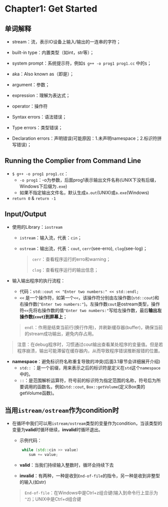 # Chapter1: Get Started

## 单词解释

- stream：流，表示IO设备上输入/输出的一连串的字符；

- built-in type：内置类型（如int，str等）；
- system prompt：系统提示符，例如`$ g++ -o prog1 prog1.cc` 中的`$`；
- aka：Also known as（即是）；
- argument：参数；
- expression：理解为表达式；
- operator：操作符
- Syntax errors：语法错误；
- Type errors：类型错误；
- Declaration errors：声明错误(可能原因：1.未声明namespace；2.标识符拼写错误)；

## Running the Complier from Command Line

- `$ g++ -o prog1 prog1.cc`：
  - `-o prog1`：-o为参数，后面prog1表示输出文件名称(UNIX下没有后缀，Windows下后缀为`.exe`)
  - 如果不指定输出文件名，默认生成`a.out`(UNIX)或`a.exe`(Windows)
- `return 0` & `return -1`

## Input/Output

- 使用的Library：`iostream`

  - `istream`：输入流，代表：`cin`；

  - `ostream`：输出流，代表：`cout`, `cerr`(see-erro), `clog`(see-log)；

    > `cerr`：查看程序运行的erro和warning；
    >
    > `clog`：查看程序运行的输出信息；

- 输入输出程序的执行流程：

  - 代码：`std::cout << "Enter two numbers:" << std::endl;`
  - `<<` 是一个操作符，如第一个`<<`，该操作符分别由左操作数(`std::cout`)和右操作数(`"Enter two numbers:"`)。左操作数`cout`是ostream类型，操作符`<<`先将右操作数的值`"Enter two numbers:"`写给左操作数，最后**输出左操作数(`cout`)到屏幕上**；

  > `endl`：作用是结束当前行(换行作用)，并刷新缓存器(buffer)，确保当前的stream成功输出，避免内存占用。

> 注意：在debug程序时，习惯通过cout输出查看某处程序的变量值。但是若程序崩溃，输出可能滞留在缓存器内，从而导致程序错误推断报错的位置。

- **namespace**：避免标识符名称重复导致的冲突(后面3.1章节会详细展开介绍)
  - `std::` ：是一个前缀，用来表示之后的标识符是定义在`std`这个`namespace`中的。
  - `::`：是范围解析运算符，符号前的标识符为指定范围的名称，符号后为所要调用的函数名，例如`std::cout`, `Box::getVolume`(定义Box类的getVolume函数)。

## 当用`istream/ostream`作为condition时

- 在循环中我们可以用`istream/ostream`类型的变量作为condition，当该类型的变量为**valid**时循环继续，**invalid**时循环退出。

  - 示例代码：

    ```c++
     while (std::cin >> value)
     	sum += value;
    ```

  - **valid**：当我们持续输入整数时，循环会持续下去

  - **invalid**：有两种，一种是收到`End-of-file`的指令，另一种是收到非整型的输入(如str)

  > `End-of-file`：在Windows中是Ctrl+z组合键(输入到命令行上显示为`^Z`)；UNIX中是Ctrl+d组合键

